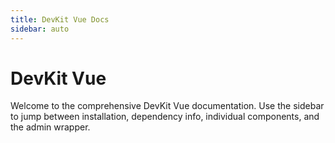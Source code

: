 ```yaml
---
title: DevKit Vue Docs
sidebar: auto
---
```


# DevKit Vue

Welcome to the comprehensive DevKit Vue documentation. Use the sidebar to jump between installation, dependency info, individual components, and the admin wrapper.

